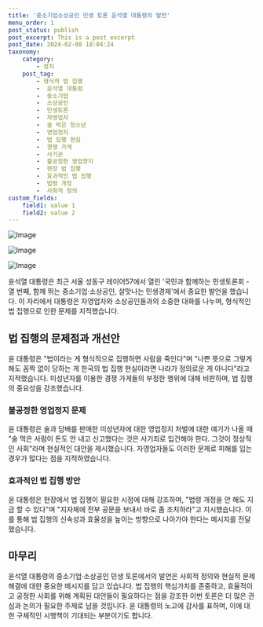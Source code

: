 ```yaml
---
title: '중소기업소상공인 민생 토론 윤석열 대통령의 발언'
menu_order: 1
post_status: publish
post_excerpt: This is a post excerpt
post_date: 2024-02-08 18:04:24
taxonomy:
    category:
        - 정치
    post_tag:
        - 형식적 법 집행
        -  윤석열 대통령
        -  중소기업
        -  소상공인
        -  민생토론
        -  자영업자
        -  술 먹은 청소년
        -  영업정지
        -  법 집행 현실
        -  경쟁 가게
        -  사기꾼
        -  불공정한 영업정지
        -  현장 법 집행
        -  효과적인 법 집행
        -  법령 개정
        -  사회적 정의
custom_fields:
    field1: value 1
    field2: value 2
---
```


![Image](https://imgnews.pstatic.net/image/001/2024/02/08/PYH2024020804650001300_P4_20240208164015007.jpg?type=w647)

![Image](https://imgnews.pstatic.net/image/001/2024/02/08/PYH2024020804290001300_P4_20240208164015010.jpg?type=w647)

![Image](https://imgnews.pstatic.net/image/001/2024/02/08/PYH2024020804740001300_P4_20240208164015013.jpg?type=w647)

윤석열 대통령은 최근 서울 성동구 레이어57에서 열린 '국민과 함께하는 민생토론회 - 열 번째, 함께 뛰는 중소기업·소상공인, 살맛나는 민생경제'에서 중요한 발언을 했습니다. 이 자리에서 대통령은 자영업자와 소상공인들과의 소중한 대화를 나누며, 형식적인 법 집행으로 인한 문제를 지적했습니다. 
## 법 집행의 문제점과 개선안
윤 대통령은 "법이라는 게 형식적으로 집행하면 사람을 죽인다"며 "나쁜 뜻으로 그렇게 해도 꼼짝 없이 당하는 게 한국의 법 집행 현실이라면 나라가 정의로운 게 아니다"라고 지적했습니다. 미성년자를 이용한 경쟁 가게들의 부정한 행위에 대해 비판하며, 법 집행의 중요성을 강조했습니다. 
### 불공정한 영업정지 문제
윤 대통령은 술과 담배를 판매한 미성년자에 대한 영업정지 처벌에 대한 얘기가 나올 때 "술 먹은 사람이 돈도 안 내고 신고했다는 것은 사기죄로 입건해야 한다. 그것이 정상적인 사회"라며 현실적인 대안을 제시했습니다. 자영업자들도 이러한 문제로 피해를 입는 경우가 많다는 점을 지적하였습니다. 
### 효과적인 법 집행 방안
윤 대통령은 현장에서 법 집행이 필요한 시점에 대해 강조하며, "법령 개정을 안 해도 지금 할 수 있다"며 "지자체에 전부 공문을 보내서 바로 좀 조치하라"고 지시했습니다. 이를 통해 법 집행의 신속성과 효율성을 높이는 방향으로 나아가야 한다는 메시지를 전달했습니다.
## 마무리
윤석열 대통령의 중소기업·소상공인 민생 토론에서의 발언은 사회적 정의와 현실적 문제 해결에 대한 중요한 메시지를 담고 있습니다. 법 집행의 핵심가치를 존중하고, 효율적이고 공정한 사회를 위해 계획된 대안들이 필요하다는 점을 강조한 이번 토론은 더 많은 관심과 논의가 필요한 주제로 남을 것입니다. 윤 대통령의 노고에 감사를 표하며, 이에 대한 구체적인 시행책이 기대되는 부분이기도 합니다.
